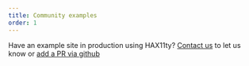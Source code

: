 ```yaml
---
title: Community examples
order: 1
---
```

<p>Have an example site in production using HAX11ty? <a href="../contact">Contact us</a> to let us know or <a href="https://github.com/elmsln/hax11ty/tree/master/src/content">add a PR via github</a></p>
